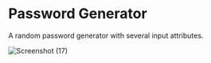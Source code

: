 # Password Generator

A random password generator with several input attributes.

![Screenshot (17)](https://user-images.githubusercontent.com/78257029/111199007-8ea99880-8596-11eb-8508-7579b48ceed5.png)

